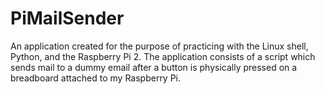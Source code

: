 # PiMailSender
An application created for the purpose of practicing with the Linux shell, Python, and the Raspberry Pi 2. 
The application consists of a script which sends mail to a dummy email after a button is physically pressed 
on a breadboard attached to my Raspberry Pi. 

